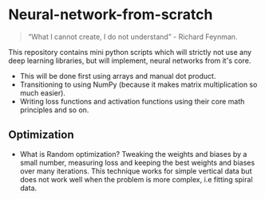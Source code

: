 # Neural-network-from-scratch

> “What I cannot create, I do not understand” - Richard Feynman.

This repository contains mini python scripts which will strictly not use any deep learning libraries, but will implement, neural networks from it's core. 
- This will be done first using arrays and manual dot product.
- Transitioning to using NumPy (because it makes matrix multiplication so much easier).
- Writing loss functions and activation functions using their core math principles and so on.

## Optimization

- What is Random optimization? Tweaking the weights and biases by a small number, measuring loss and keeping the best weights and biases over many iterations. This technique works for simple vertical data but does not work well when the problem is more complex, i.e fitting spiral data.
